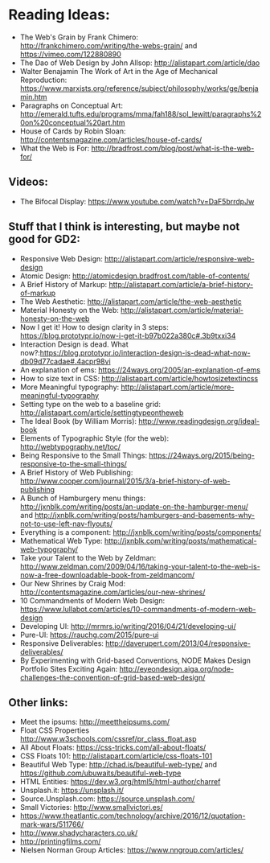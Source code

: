 # Reading Ideas:

- The Web's Grain by Frank Chimero: <http://frankchimero.com/writing/the-webs-grain/> and <https://vimeo.com/122880890>
- The Dao of Web Design by John Allsop: <http://alistapart.com/article/dao>
- Walter Benajamin The Work of Art in the Age of Mechanical Reproduction: <https://www.marxists.org/reference/subject/philosophy/works/ge/benjamin.htm>
- Paragraphs on Conceptual Art: <http://emerald.tufts.edu/programs/mma/fah188/sol_lewitt/paragraphs%20on%20conceptual%20art.htm>
- House of Cards by Robin Sloan: <http://contentsmagazine.com/articles/house-of-cards/>
- What the Web is For: <http://bradfrost.com/blog/post/what-is-the-web-for/>

## Videos:

- The Bifocal Display: <https://www.youtube.com/watch?v=DaF5brrdpJw>

## Stuff that I think is interesting, but maybe not good for GD2:
- Responsive Web Design: <http://alistapart.com/article/responsive-web-design>
- Atomic Design: <http://atomicdesign.bradfrost.com/table-of-contents/>
- A Brief History of Markup: <http://alistapart.com/article/a-brief-history-of-markup>
- The Web Aesthetic: <http://alistapart.com/article/the-web-aesthetic>
- Material Honesty on the Web: <http://alistapart.com/article/material-honesty-on-the-web>
- Now I get it! How to design clarity in 3 steps: <https://blog.prototypr.io/now-i-get-it-b97b022a380c#.3b9txxi34>
- Interaction Design is dead. What now?:<https://blog.prototypr.io/interaction-design-is-dead-what-now-db09d77cadae#.4acpr98vi>
- An explanation of ems: <https://24ways.org/2005/an-explanation-of-ems>
- How to size text in CSS: <http://alistapart.com/article/howtosizetextincss>
- More Meaningful typography: <http://alistapart.com/article/more-meaningful-typography>
- Setting type on the web to a baseline grid: <http://alistapart.com/article/settingtypeontheweb>
- The Ideal Book (by William Morris): <http://www.readingdesign.org/ideal-book>
- Elements of Typographic Style (for the web): <http://webtypography.net/toc/>
- Being Responsive to the Small Things: <https://24ways.org/2015/being-responsive-to-the-small-things/>
- A Brief History of Web Publishing: <http://www.cooper.com/journal/2015/3/a-brief-history-of-web-publishing>
- A Bunch of Hamburgery menu things: <http://jxnblk.com/writing/posts/an-update-on-the-hamburger-menu/> and <http://jxnblk.com/writing/posts/hamburgers-and-basements-why-not-to-use-left-nav-flyouts/>
- Everything is a component: <http://jxnblk.com/writing/posts/components/>
- Mathematical Web Type: <http://jxnblk.com/writing/posts/mathematical-web-typography/>
- Take your Talent to the Web by Zeldman: <http://www.zeldman.com/2009/04/16/taking-your-talent-to-the-web-is-now-a-free-downloadable-book-from-zeldmancom/>
- Our New Shrines by Craig Mod: <http://contentsmagazine.com/articles/our-new-shrines/>
- 10 Commandments of Modern Web Design: <https://www.lullabot.com/articles/10-commandments-of-modern-web-design>
- Developing UI: <http://mrmrs.io/writing/2016/04/21/developing-ui/>
- Pure-UI: <https://rauchg.com/2015/pure-ui>
- Responsive Deliverables: <http://daverupert.com/2013/04/responsive-deliverables/>
- By Experimenting with Grid-based Conventions, NODE Makes Design Portfolio Sites Exciting Again: <http://eyeondesign.aiga.org/node-challenges-the-convention-of-grid-based-web-design/>

## Other links:

- Meet the ipsums: <http://meettheipsums.com/>
- Float CSS Properties <http://www.w3schools.com/cssref/pr_class_float.asp>
- All About Floats: <https://css-tricks.com/all-about-floats/>
- CSS Floats 101: <http://alistapart.com/article/css-floats-101>
- Beautiful Web Type: <http://chad.is/beautiful-web-type/> and <https://github.com/ubuwaits/beautiful-web-type>
- HTML Entities: <https://dev.w3.org/html5/html-author/charref>
- Unsplash.it: <https://unsplash.it/>
- Source.Unsplash.com: <https://source.unsplash.com/>
- Small Victories: <http://www.smallvictori.es/>
- <https://www.theatlantic.com/technology/archive/2016/12/quotation-mark-wars/511766/>
- <http://www.shadycharacters.co.uk/>
- <http://printingfilms.com/>
- Nielsen Norman Group Articles: <https://www.nngroup.com/articles/>
